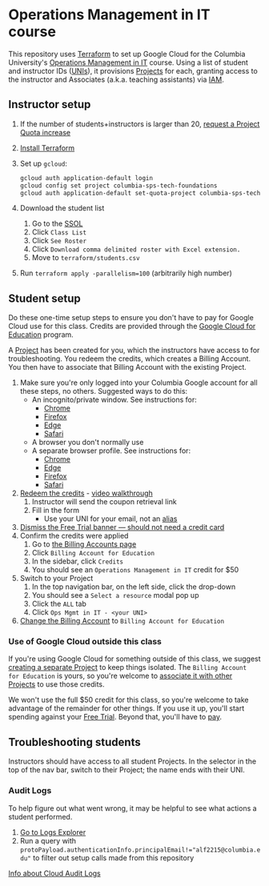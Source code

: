 # Operations Management in IT course

This repository uses [Terraform](https://www.terraform.io/) to set up Google Cloud for the Columbia University's [Operations Management in IT](https://doc.sis.columbia.edu/#subj/TMGT/PS5120-20241-001/) course. Using a list of student and instructor IDs ([UNIs](https://www.cuit.columbia.edu/my-uni)), it provisions [Projects](https://cloud.google.com/docs/overview#projects) for each, granting access to the instructor and Associates (a.k.a. teaching assistants) via [IAM](https://cloud.google.com/security/products/iam).

## Instructor setup

1. If the number of students+instructors is larger than 20, [request a Project Quota increase](https://support.google.com/code/contact/project_quota_increase)
1. [Install Terraform](https://developer.hashicorp.com/terraform/install)
1. Set up `gcloud`:

   ```sh
   gcloud auth application-default login
   gcloud config set project columbia-sps-tech-foundations
   gcloud auth application-default set-quota-project columbia-sps-tech-foundations
   ```

1. Download the student list
   1. Go to the [SSOL](https://ssol.columbia.edu/)
   1. Click `Class List`
   1. Click `See Roster`
   1. Click `Download comma delimited roster with Excel extension.`
   1. Move to `terraform/students.csv`
1. Run `terraform apply -parallelism=100` (arbitrarily high number)

## Student setup

Do these one-time setup steps to ensure you don't have to pay for Google Cloud use for this class. Credits are provided through the [Google Cloud for Education](https://cloud.google.com/edu/faculty) program.

A [Project](https://cloud.google.com/docs/overview#projects) has been created for you, which the instructors have access to for troubleshooting. You redeem the credits, which creates a Billing Account. You then have to associate that Billing Account with the existing Project.

1. Make sure you're only logged into your Columbia Google account for all these steps, no others. Suggested ways to do this:
   - An incognito/private window. See instructions for:
     - [Chrome](https://support.google.com/chrome/answer/95464)
     - [Firefox](https://support.mozilla.org/en-US/kb/private-browsing-use-firefox-without-history#w_how-do-i-open-a-new-private-window)
     - [Edge](https://support.microsoft.com/en-us/microsoft-edge/browse-inprivate-in-microsoft-edge-e6f47704-340c-7d4f-b00d-d0cf35aa1fcc)
     - [Safari](https://support.apple.com/guide/safari/browse-privately-ibrw1069/mac)
   - A browser you don't normally use
   - A separate browser profile. See instructions for:
     - [Chrome](https://support.google.com/chrome/a/answer/9025411)
     - [Edge](https://support.microsoft.com/en-us/topic/sign-in-and-create-multiple-profiles-in-microsoft-edge-df94e622-2061-49ae-ad1d-6f0e43ce6435)
     - [Firefox](https://support.mozilla.org/en-US/kb/profile-manager-create-remove-switch-firefox-profiles)
     - [Safari](https://support.apple.com/en-us/105100)
1. [Redeem the credits](https://cloud.google.com/billing/docs/how-to/edu-grants#redeem) - [video walkthrough](https://www.youtube.com/watch?v=2AnX7BX-qew)
   1. Instructor will send the coupon retrieval link
   1. Fill in the form
      - Use your UNI for your email, not an [alias](https://www.cuit.columbia.edu/email/email-aliases)
1. [Dismiss the Free Trial banner — should not need a credit card](https://services.google.com/fh/files/helpcenter/cloud_edu_free_trial_warning.pdf)
1. Confirm the credits were applied
   1. Go to [the Billing Accounts page](https://console.cloud.google.com/billing?organizationId=819335046878)
   1. Click `Billing Account for Education`
   1. In the sidebar, click `Credits`
   1. You should see an `Operations Management in IT` credit for $50
1. Switch to your Project
   1. In the top navigation bar, on the left side, click the drop-down
   1. You should see a `Select a resource` modal pop up
   1. Click the `ALL` tab
   1. Click `Ops Mgmt in IT - <your UNI>`
1. [Change the Billing Account](https://cloud.google.com/billing/docs/how-to/modify-project#how-to-change-ba) to `Billing Account for Education`

### Use of Google Cloud outside this class

If you're using Google Cloud for something outside of this class, we suggest [creating a separate Project](https://cloud.google.com/resource-manager/docs/creating-managing-projects) to keep things isolated. The `Billing Account for Education` is yours, so you're welcome to [associate it with other Projects](https://cloud.google.com/billing/docs/how-to/modify-project#how-to-change-ba) to use those credits.

We won't use the full $50 credit for this class, so you're welcome to take advantage of the remainder for other things. If you use it up, you'll start spending against your [Free Trial](https://cloud.google.com/free). Beyond that, you'll have to [pay](https://cloud.google.com/billing/docs/how-to/payment-methods).

## Troubleshooting students

Instructors should have access to all student Projects. In the selector in the top of the nav bar, switch to their Project; the name ends with their UNI.

### Audit Logs

To help figure out what went wrong, it may be helpful to see what actions a student performed.

1. [Go to Logs Explorer](https://console.cloud.google.com/logs/query;query=protoPayload.authenticationInfo.principalEmail!%3D%22alf2215@columbia.edu%22;duration=P7D)
1. Run a query with `protoPayload.authenticationInfo.principalEmail!="alf2215@columbia.edu"` to filter out setup calls made from this repository

[Info about Cloud Audit Logs](https://cloud.google.com/logging/docs/audit)
